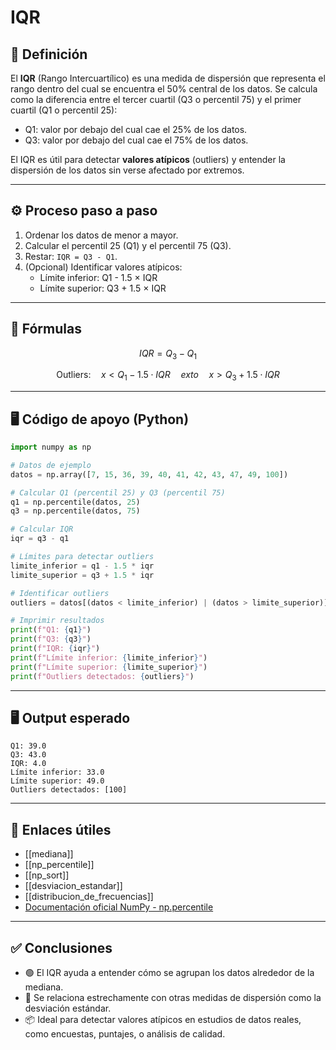 # IQR

## 🧠 Definición

El **IQR** (Rango Intercuartílico) es una medida de dispersión que representa el rango dentro del cual se encuentra el 50% central de los datos. Se calcula como la diferencia entre el tercer cuartil (Q3 o percentil 75) y el primer cuartil (Q1 o percentil 25):

- Q1: valor por debajo del cual cae el 25% de los datos.
- Q3: valor por debajo del cual cae el 75% de los datos.

El IQR es útil para detectar **valores atípicos** (outliers) y entender la dispersión de los datos sin verse afectado por extremos.

---

## ⚙️ Proceso paso a paso

1. Ordenar los datos de menor a mayor.
2. Calcular el percentil 25 (Q1) y el percentil 75 (Q3).
3. Restar: `IQR = Q3 - Q1`.
4. (Opcional) Identificar valores atípicos:  
   - Límite inferior: Q1 - 1.5 × IQR  
   - Límite superior: Q3 + 1.5 × IQR

---

## 📐 Fórmulas


$$
IQR = Q_3 - Q_1
$$

$$
\text{Outliers:} \quad x < Q_1 - 1.5 \cdot IQR \quad 	ext{o} \quad x > Q_3 + 1.5 \cdot IQR
$$

---

## 🖥️ Código de apoyo (Python)
```python
import numpy as np

# Datos de ejemplo
datos = np.array([7, 15, 36, 39, 40, 41, 42, 43, 47, 49, 100])

# Calcular Q1 (percentil 25) y Q3 (percentil 75)
q1 = np.percentile(datos, 25)
q3 = np.percentile(datos, 75)

# Calcular IQR
iqr = q3 - q1

# Límites para detectar outliers
limite_inferior = q1 - 1.5 * iqr
limite_superior = q3 + 1.5 * iqr

# Identificar outliers
outliers = datos[(datos < limite_inferior) | (datos > limite_superior)]

# Imprimir resultados
print(f"Q1: {q1}")
print(f"Q3: {q3}")
print(f"IQR: {iqr}")
print(f"Límite inferior: {limite_inferior}")
print(f"Límite superior: {limite_superior}")
print(f"Outliers detectados: {outliers}")


```

---
## 🖥️ Output esperado

```text
Q1: 39.0
Q3: 43.0
IQR: 4.0
Límite inferior: 33.0
Límite superior: 49.0
Outliers detectados: [100]
```


---

## 🔗 Enlaces útiles

- [[mediana]]
- [[np_percentile]]
- [[np_sort]]
- [[desviacion_estandar]]
- [[distribucion_de_frecuencias]]
- [Documentación oficial NumPy - np.percentile](https://numpy.org/doc/stable/reference/generated/numpy.percentile.html)

---

## ✅ Conclusiones

- 🟢 El IQR ayuda a entender cómo se agrupan los datos alrededor de la mediana.
- 🔁 Se relaciona estrechamente con otras medidas de dispersión como la desviación estándar.
- 📦 Ideal para detectar valores atípicos en estudios de datos reales, como encuestas, puntajes, o análisis de calidad.
